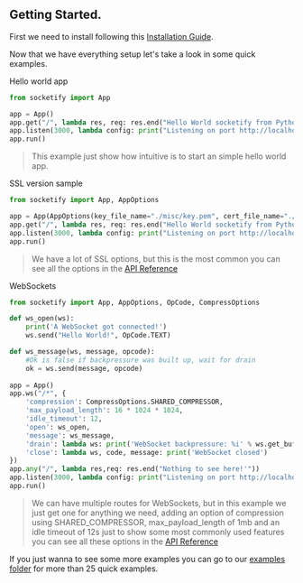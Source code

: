 ## Getting Started.

First we need to install following this [Installation Guide](installation.md).

Now that we have everything setup let's take a look in some quick examples.

Hello world app
```python
from socketify import App

app = App()
app.get("/", lambda res, req: res.end("Hello World socketify from Python!"))
app.listen(3000, lambda config: print("Listening on port http://localhost:%d now\n" % config.port))
app.run()
```
> This example just show how intuitive is to start an simple hello world app.

SSL version sample
``` python
from socketify import App, AppOptions

app = App(AppOptions(key_file_name="./misc/key.pem", cert_file_name="./misc/cert.pem", passphrase="1234"))
app.get("/", lambda res, req: res.end("Hello World socketify from Python!"))
app.listen(3000, lambda config: print("Listening on port http://localhost:%d now\n" % config.port))
app.run()
```

> We have a lot of SSL options, but this is the most common you can see all the options in the [API Reference](api.md)

WebSockets
```python
from socketify import App, AppOptions, OpCode, CompressOptions

def ws_open(ws):
    print('A WebSocket got connected!')
    ws.send("Hello World!", OpCode.TEXT)

def ws_message(ws, message, opcode):
    #Ok is false if backpressure was built up, wait for drain
    ok = ws.send(message, opcode)
    
app = App()    
app.ws("/*", {
    'compression': CompressOptions.SHARED_COMPRESSOR,
    'max_payload_length': 16 * 1024 * 1024,
    'idle_timeout': 12,
    'open': ws_open,
    'message': ws_message,
    'drain': lambda ws: print('WebSocket backpressure: %i' % ws.get_buffered_amount()),
    'close': lambda ws, code, message: print('WebSocket closed')
})
app.any("/", lambda res,req: res.end("Nothing to see here!'"))
app.listen(3000, lambda config: print("Listening on port http://localhost:%d now\n" % (config.port)))
app.run()
```

> We can have multiple routes for WebSockets, but in this example we just get one for anything we need, adding an option of compression using SHARED_COMPRESSOR, max_payload_length of 1mb and an idle timeout of 12s just to show some most commonly used features you can see all these options in the [API Reference](api.md)


If you just wanna to see some more examples you can go to our [examples folder](https://github.com/cirospaciari/socketify.py/tree/main/examples) for more than 25 quick examples.
